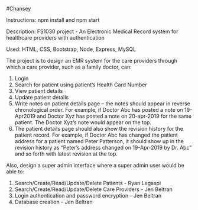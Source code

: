 #Chansey

Instructions: npm install and npm start

Description: FS1030 project - An Electronic Medical Record system for healthcare providers with authentication

Used: HTML, CSS, Bootstrap, Node, Express, MySQL

The project is to design an EMR system for the care providers through which a care provider, such as a family doctor, can:
1) Login
2) Search for patient using patient’s Health Card Number
3) View patient details
4) Update patient details
5) Write notes on patient details page – the notes should appear in reverse
chronological order. For example, if Doctor Abc has posted a note on 19-Apr2019 and Doctor Xyz has posted a note on 20-apr-2019 for the same patient.
The Doctor Xyz’s note would appear on the top.
6) The patient details page should also show the revision history for the patient
record. For example, if Doctor Abc has changed the patient address for a patient
named Peter Patterson, it should show up in the revision history as “Peter’s
address changed on 19-Apr-2019 by Dr. Abc” and so forth with latest revision at
the top.

Also, design a super admin interface where a super admin user would be able to:
1) Search/Create/Read/Update/Delete Patients - Ryan Legaspi
2) Search/Create/Read/Update/Delete Care Providers - Jen Beltran
3) Login authentication and password encryption - Jen Beltran
4) Database creation - Jen Beltran
